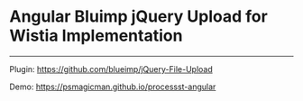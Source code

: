 # Angular Bluimp jQuery Upload for Wistia Implementation
---

Plugin: https://github.com/blueimp/jQuery-File-Upload

Demo: https://psmagicman.github.io/processst-angular 

